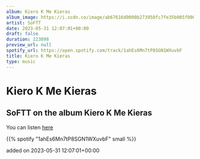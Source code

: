 ```yaml
---
album: Kiero K Me Kieras
album_image: https://i.scdn.co/image/ab67616d0000b273950fc7fe35b005f0000411a9
artist: SoFTT
date: 2023-05-31 12:07:01+00:00
draft: false
duration: 223098
preview_url: null
spotify_url: https://open.spotify.com/track/1ahEs6Mn7tP8SGN1WXuvbF
title: Kiero K Me Kieras
type: music
---
```



# Kiero K Me Kieras

## SoFTT on the album Kiero K Me Kieras

You can listen [here](https://open.spotify.com/track/1ahEs6Mn7tP8SGN1WXuvbF)

{{% spotify "1ahEs6Mn7tP8SGN1WXuvbF" small %}}

added on 2023-05-31 12:07:01+00:00